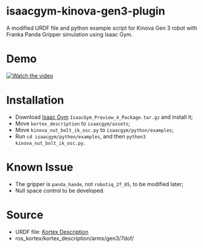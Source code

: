 # isaacgym-kinova-gen3-plugin

A modified URDF file and python example script for Kinova Gen 3 robot with Franka Panda Gripper simulation using Isaac Gym.

# Demo

[![Watch the video](https://img.youtube.com/vi/5W43jEBt8k4/maxresdefault.jpg)](https://youtu.be/5W43jEBt8k4)

# Installation

- Download [Isaac Gym](https://developer.nvidia.com/isaac-gym) `IsaacGym_Preview_4_Package.tar.gz` and install it;
- Move `kortex_description` to `isaacgym/assets`;
- Move `kinova_nut_bolt_ik_osc.py` to `isaacgym/python/examples`;
- Run `cd isaacgym/python/examples`, and then `python3 kinova_nut_bolt_ik_osc.py`.

# Known Issue

- The gripper is `panda_hande`, not `robotiq_2f_85`, to be modified later;
- Null space control to be developed.

# Source

- URDF file: [Kortex Description](https://github.com/Kinovarobotics/ros_kortex/tree/noetic-devel/kortex_description)
- ros_kortex/kortex_description/arms/gen3/7dof/
